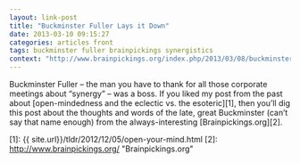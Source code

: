 ```yaml
---
layout: link-post
title: "Buckminster Fuller Lays it Down"
date: 2013-03-10 09:15:27
categories: articles front
tags: buckminster fuller brainpickings synergistics
context: "http://www.brainpickings.org/index.php/2013/03/08/buckminster-fuller-synergetics/"
---
```


Buckminster Fuller – the man you have to thank for all those corporate meetings about “synergy” – was a boss. If you liked my post from the past about [open-mindedness and the eclectic vs. the esoteric][1], then you’ll dig this post about the thoughts and words of the late, great Buckminster (can’t say that name enough) from the always-interesting [Brainpickings.org][2].


[1]: {{ site.url}}/tldr/2012/12/05/open-your-mind.html 
[2]: http://www.brainpickings.org/ "Brainpickings.org"

